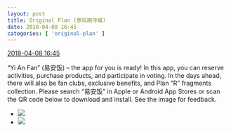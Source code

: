 ```yaml
---
layout: post
title: Original Plan (原际画传媒)
date: 2018-04-08 16:45
categories: [ 'original-plan' ]
---
```


<div class="weibo-info">
  <a href="https://weibo.com/5626539553/Gb9iyaSdC">2018-04-08 16:45</a>
</div>

“Yi An Fan” (易安饭) – the app for you is ready! In this app, you can reserve activities, purchase products, and participate in voting. In the days ahead, there will also be fan clubs, exclusive benefits, and Plan “R” fragments collection. Please search “易安饭” in Apple or Android App Stores or scan the QR code below to download and install. See the image for feedback.

<!-- more -->

<ul class="weibo-pic-list-1">
  <li class="weibo-pic">
    <a href="https://wx3.sinaimg.cn/mw690/0068MnXXgy1fq5c7c445rj31hc0u0u0y.jpg"><img src="https://wx3.sinaimg.cn/thumb150/0068MnXXgy1fq5c7c445rj31hc0u0u0y.jpg"/></a>
  </li>
  <li class="weibo-pic">
    <a href="https://wx1.sinaimg.cn/mw690/0068MnXXgy1fq5cdfkrx3j30u010gx6q.jpg"><img src="https://wx1.sinaimg.cn/thumb150/0068MnXXgy1fq5cdfkrx3j30u010gx6q.jpg"/></a>
  </li>
</ul>
